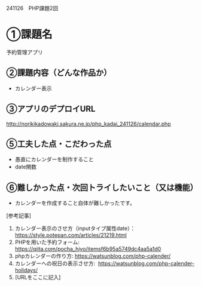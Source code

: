 241126　PHP課題2回

# ①課題名
予約管理アプリ

## ②課題内容（どんな作品か）
- カレンダー表示

## ③アプリのデプロイURL
http://norikikadowaki.sakura.ne.jp/php_kadai_241126/calendar.php

## ⑤工夫した点・こだわった点
- 愚直にカレンダーを制作すること
- date関数

## ⑥難しかった点・次回トライしたいこと（又は機能）
- カレンダーを作成すること自体が難しかったです。

[参考記事]
1. カレンダー表示のさせ方（inputタイプ属性date）： https://style.potepan.com/articles/21219.html
2. PHPを用いた予約フォーム:  https://qiita.com/pocha_hiyo/itemsf6b95a5749dc4aa5a1d0
3. phpカレンダーの作り方: https://watsunblog.com/php-calender/
4. カレンダーへの祝日の表示させ方:  https://watsunblog.com/php-calender-holidays/
5. [URLをここに記入]
